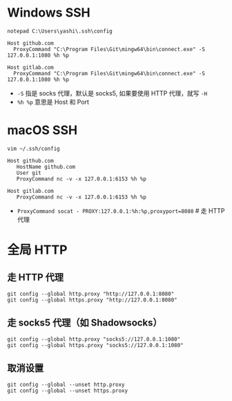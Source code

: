 # Windows SSH
`notepad C:\Users\yashi\.ssh\config`
```
Host github.com
  ProxyCommand "C:\Program Files\Git\mingw64\bin\connect.exe" -S 127.0.0.1:1080 %h %p

Host gitlab.com
  ProxyCommand "C:\Program Files\Git\mingw64\bin\connect.exe" -S 127.0.0.1:1080 %h %p
```
- `-S` 指是 socks 代理，默认是 socks5, 如果要使用 HTTP 代理，就写 `-H`
- `%h %p` 意思是 Host 和 Port

# macOS SSH
`vim ~/.ssh/config`
```
Host github.com
   HostName github.com
   User git
   ProxyCommand nc -v -x 127.0.0.1:6153 %h %p

Host gitlab.com
   ProxyCommand nc -v -x 127.0.0.1:6153 %h %p
```
- `ProxyCommand socat - PROXY:127.0.0.1:%h:%p,proxyport=8080` # 走 HTTP 代理

# 全局 HTTP

## 走 HTTP 代理
```
git config --global http.proxy "http://127.0.0.1:8080"
git config --global https.proxy "http://127.0.0.1:8080"
```

## 走 socks5 代理（如 Shadowsocks）
```
git config --global http.proxy "socks5://127.0.0.1:1080"
git config --global https.proxy "socks5://127.0.0.1:1080"
```

## 取消设置
```
git config --global --unset http.proxy
git config --global --unset https.proxy
```